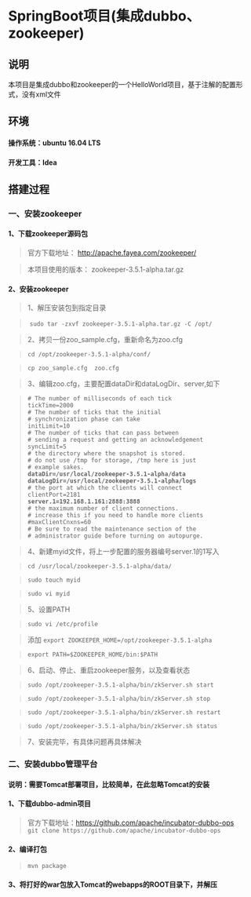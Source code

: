 # SpringBoot项目(集成dubbo、zookeeper)
## 说明
本项目是集成dubbo和zookeeper的一个HelloWorld项目，基于注解的配置形式，没有xml文件
## 环境
#### 操作系统：ubuntu 16.04 LTS
#### 开发工具：Idea
## 搭建过程
### 一、安装zookeeper
#### 1、下载zookeeper源码包
> 官方下载地址： http://apache.fayea.com/zookeeper/

> 本项目使用的版本： zookeeper-3.5.1-alpha.tar.gz 
#### 2、安装zookeeper
> 1、解压安装包到指定目录

>  `sudo tar -zxvf zookeeper-3.5.1-alpha.tar.gz -C /opt/`

> 2、拷贝一份zoo_sample.cfg，重新命名为zoo.cfg

> `cd /opt/zookeeper-3.5.1-alpha/conf/`

> `cp zoo_sample.cfg  zoo.cfg`

> 3、编辑zoo.cfg，主要配置dataDir和dataLogDir、server,如下

> `# The number of milliseconds of each tick`<br>
> `tickTime=2000`<br>
> `# The number of ticks that the initial`<br>
> `# synchronization phase can take`<br>
> `initLimit=10`<br>
> `# The number of ticks that can pass between`<br>
> `# sending a request and getting an acknowledgement`<br>
> `syncLimit=5`<br>
> `# the directory where the snapshot is stored.`<br>
> `# do not use /tmp for storage, /tmp here is just`<br>
> `# example sakes.`<br>
> **`dataDir=/usr/local/zookeeper-3.5.1-alpha/data`**<br>
> **`dataLogDir=/usr/local/zookeeper-3.5.1-alpha/logs`**<br>
> `# the port at which the clients will connect`<br>
> `clientPort=2181`<br>
> **`server.1=192.168.1.161:2888:3888`**<br>
> `# the maximum number of client connections.`<br>
> `# increase this if you need to handle more clients`<br>
> `#maxClientCnxns=60`<br>
> `# Be sure to read the maintenance section of the`<br>
> `# administrator guide before turning on autopurge.`

> 4、新建myid文件，将上一步配置的服务器编号server.1的1写入

> `cd /usr/local/zookeeper-3.5.1-alpha/data/`

> `sudo touch myid`

> `sudo vi myid`

> 5、设置PATH

> `sudo vi /etc/profile`

> 添加 `export ZOOKEEPER_HOME=/opt/zookeeper-3.5.1-alpha`

> `export PATH=$ZOOKEEPER_HOME/bin:$PATH`

> 6、启动、停止、重启zookeeper服务，以及查看状态

> `sudo /opt/zookeeper-3.5.1-alpha/bin/zkServer.sh start`

> `sudo /opt/zookeeper-3.5.1-alpha/bin/zkServer.sh stop`

> `sudo /opt/zookeeper-3.5.1-alpha/bin/zkServer.sh restart`

> `sudo /opt/zookeeper-3.5.1-alpha/bin/zkServer.sh status`

> 7、安装完毕，有具体问题再具体解决

### 二、安装dubbo管理平台
#### 说明：需要Tomcat部署项目，比较简单，在此忽略Tomcat的安装
#### 1、下载dubbo-admin项目
> 官方下载地址：https://github.com/apache/incubator-dubbo-ops <br>
> `git clone https://github.com/apache/incubator-dubbo-ops`
#### 2、编译打包
> `mvn package`
#### 3、将打好的war包放入Tomcat的webapps的ROOT目录下，并解压
 
